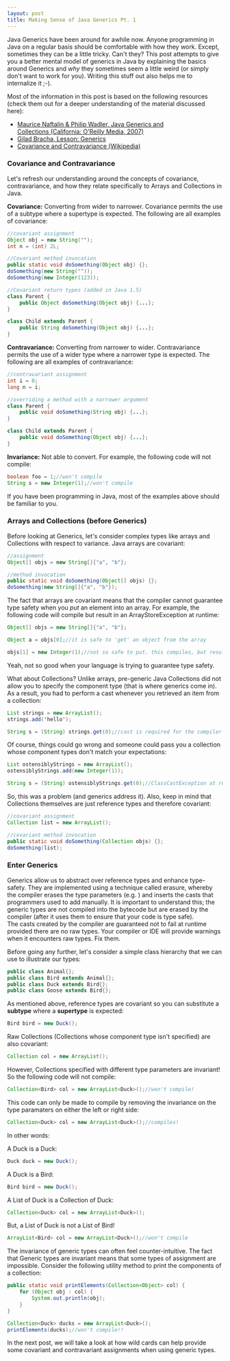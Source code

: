 ```yaml
---
layout: post
title: Making Sense of Java Generics Pt. 1
---
```


Java Generics have been around for awhile now. Anyone programming in Java on a regular basis should be comfortable with how they work. Except, sometimes they can be a little tricky. Can't they? This post attempts to give you a better mental model of generics in Java by explaining the basics around Generics and _why_ they sometimes seem a little weird (or simply don't want to work for you). Writing this stuff out also helps me to internalize it ;-). 

Most of the information in this post is based on the following resources (check them out for a deeper understanding of the material discussed here):

* [Maurice Naftalin & Philip Wadler, Java Generics and Collections (California: O'Reilly Media, 2007)](http://oreilly.com/catalog/9780596527754 "Java Generics and Collections")
* [Gilad Bracha, Lesson: Generics](http://docs.oracle.com/javase/tutorial/extra/generics/index.html "Lesson: Generics")
* [Covariance and Contravariance (Wikipedia)](https://en.wikipedia.org/wiki/Covariance_and_contravariance_(computer_science) "Covariance and Contravariance")

### Covariance and Contravariance

Let's refresh our understanding around the concepts of covariance, contravariance, and how they relate specifically to Arrays and Collections in Java.

__Covariance:__ Converting from wider to narrower. Covariance permits the use of a subtype where a supertype is expected. The following are all examples of covariance:

```java
//covariant assignment
Object obj = new String("");
int n = (int) 2L;

//Covariant method invocation
public static void doSomething(Object obj) {};
doSomething(new String(""));
doSomething(new Integer(123));

//Covariant return types (added in Java 1.5)
class Parent {
    public Object doSomething(Object obj) {...};
}

class Child extends Parent {
    public String doSomething(Object obj) {...};
}
```

__Contravariance:__ Converting from narrower to wider. Contravariance permits the use of a wider type where a narrower type is expected. The following are all examples of contravariance:

```java
//contravariant assignment
int i = 0;
long n = i;

//overriding a method with a narrower argument
class Parent {
    public void doSomething(String obj) {...};
}

class Child extends Parent {
    public void doSomething(Object obj) {...};
}
```

__Invariance:__ Not able to convert. For example, the following code will not compile:

```java
boolean foo = 1;//won't compile
String s = new Integer(1);//won't compile
```

If you have been programming in Java, most of the examples above should be familiar to you.

### Arrays and Collections (before Generics)

Before looking at Generics, let's consider complex types like arrays and Collections with respect to variance. Java arrays are covariant:

```java
//assignment
Object[] objs = new String[]{"a", "b"};

//method invocation
public static void doSomething(Object[] objs) {};
doSomething(new String[]{"a", "b"});
```
The fact that arrays are covariant means that the compiler cannot guarantee type safety when you _put_ an element into an array. For example, the following code will compile but result in an ArrayStoreException at runtime:

```java
Object[] objs = new String[]{"a", "b"};

Object a = objs[0];//it is safe to 'get' an object from the array

objs[1] = new Integer(1);//not so safe to put. this compiles, but results in the ArrayStoreException
```

Yeah, not so good when your language is trying to guarantee type safety.

What about Collections? Unlike arrays, pre-generic Java Collections did not allow you to specify the component type (that is where generics come in). As a result, you had to perform a cast whenever you retrieved an item from a collection:

```java
List strings = new ArrayList();
strings.add('hello');

String s = (String) strings.get(0);//cast is required for the compiler
```

Of course, things could go wrong and someone could pass you a collection whose component types don't match your expectations:

```java
List ostensiblyStrings = new ArrayList();
ostensiblyStrings.add(new Integer(1));

String s = (String) ostensiblyStrings.get(0);//ClassCastException at runtime!
```

So, this was a problem (and generics address it). Also, keep in mind that Collections themselves are just reference types and therefore covariant:

```java
//covariant assignment
Collection list = new ArrayList();

//covariant method invocation
public static void doSomething(Collection objs) {};
doSomething(list);
```

### Enter Generics

Generics allow us to abstract over reference types and enhance type-safety. They are implemented using a technique called erasure, whereby the compiler erases the type parameters (e.g. <String>) and inserts the casts that programmers used to add manually. It is important to understand this; the generic types are not compiled into the bytecode but are erased by the compiler (after it uses them to ensure that your code is type safe). The casts created by the compiler are guaranteed not to fail at runtime provided there are no raw types. Your compiler or IDE will provide warnings when it encounters raw types.  Fix them.

Before going any further, let's consider a simple class hierarchy that we can use to illustrate our types:

```java
public class Animal{};
public class Bird extends Animal{};
public class Duck extends Bird{};
public class Goose extends Bird{};
```

As mentioned above, reference types are covariant so you can substitute a __subtype__ where a __supertype__ is expected:

```java
Bird bird = new Duck();
```

Raw Collections (Collections whose component type isn't specified) are also covariant:

```java
Collection col = new ArrayList();
```

However, Collections specified with different type parameters are invariant! So the following code will not compile:

```java
Collection<Bird> col = new ArrayList<Duck>();//won't compile!
```

This code can only be made to compile by removing the invariance on the type paramaters on either the left or right side:

```java
Collection<Duck> col = new ArrayList<Duck>();//compiles!
```

In other words:

A Duck is a Duck:

```java
Duck duck = new Duck();
```

A Duck is a Bird:

```java
Bird bird = new Duck();
```

A List of Duck is a Collection of Duck:

```java
Collection<Duck> col = new ArrayList<Duck>();
```

But, a List of Duck is not a List of Bird! 

```java
ArrayList<Bird> col = new ArrayList<Duck>();//won't compile
```

The invariance of generic types can often feel counter-intuitive. The fact that Generic types are invariant means that some types of assignment are impossible. Consider the following utility method to print the components of a collection:

```java
public static void printElements(Collection<Object> col) {
    for (Object obj : col) {
        System.out.println(obj);
    }
}

Collection<Duck> ducks = new ArrayList<Duck>();
printElements(ducks);//won't compile!!
```

In the next post, we will take a look at how wild cards can help provide some covariant and contravariant assignments when using generic types.
